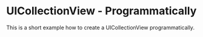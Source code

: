 # UICollectionView - Programmatically
This is a short example how to create a UICollectionView programmatically.
